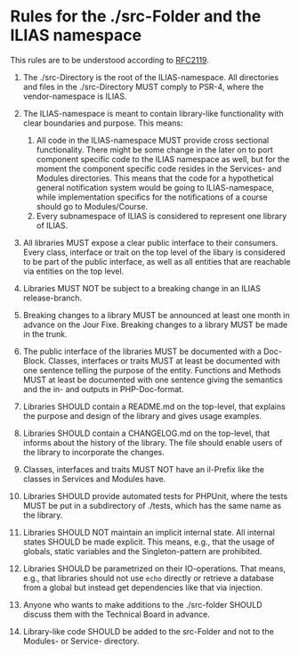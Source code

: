 # Rules for the ./src-Folder and the ILIAS namespace
 
This rules are to be understood according to [RFC2119](https://www.ietf.org/rfc/rfc2119.txt).
 
 1. The ./src-Directory is the root of the ILIAS-namespace. All directories and files in the
  ./src-Directory MUST comply to PSR-4, where the vendor-namespace is ILIAS.

 2. The ILIAS-namespace is meant to contain library-like functionality with clear boundaries
  and purpose. This means:
    1. All code in the ILIAS-namespace MUST provide cross sectional functionality. There
        might be some change in the  later on to port component specific code to the ILIAS
        namespace as well, but for the moment the component specific code resides in the
        Services- and Modules directories. This means that the code for a hypothetical
        general notification system would be going to  ILIAS-namespace, while implementation
        specifics for the notifications of a course
        should go to Modules/Course.
    2. Every subnamespace of ILIAS is considered to represent one library of ILIAS.
 3. All libraries MUST expose a clear public interface to their consumers. Every class,
   interface or trait on the top level of the libary is considered to be part of the public
   interface, as well as all entities that are reachable via entities on the top level.
 4. Libraries MUST NOT be subject to a breaking change in an ILIAS release-branch.
 5. Breaking changes to a library MUST be announced at least one month in advance on the Jour
   Fixe. Breaking changes to a library MUST be made in the trunk.
 6. The public interface of the libraries MUST be documented with a Doc-Block. Classes,
   interfaces or traits MUST at least be documented with one sentence telling the purpose of
   the entity. Functions and Methods MUST at least be documented with one sentence giving the
   semantics and the in- and outputs in PHP-Doc-format.
 7. Libraries SHOULD contain a README.md on the top-level, that explains the purpose and design
   of the library and gives usage examples.
 8. Libraries SHOULD contain a CHANGELOG.md on the top-level, that informs about the history of
   the library. The file should enable users of the library to incorporate the changes.
 9. Classes, interfaces and traits MUST NOT have an il-Prefix like the classes in Services and
   Modules have.
10. Libraries SHOULD provide automated tests for PHPUnit, where the tests MUST be put in a 
  subdirectory of ./tests, which has the same name as the library.
11. Libraries SHOULD NOT maintain an implicit internal state. All internal states SHOULD be
   made explicit. This means, e.g., that the usage of globals, static variables and the
   Singleton-pattern are prohibited.
12. Libraries SHOULD be parametrized on their IO-operations. That means, e.g., that libraries
   should not use `echo` directly or retrieve a database from a global but instead get
   dependencies like that via injection.
13. Anyone who wants to make additions to the ./src-folder SHOULD discuss them with the
   Technical Board in advance.
14. Library-like code SHOULD be added to the src-Folder and not to the Modules- or Service-
   directory.
 
